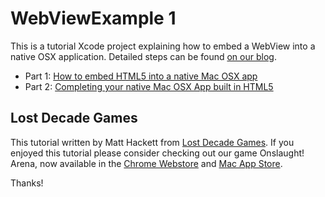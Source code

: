 # WebViewExample 1

This is a tutorial Xcode project explaining how to embed a WebView into a native OSX application. Detailed steps can be found [on our blog](http://blog.lostdecadegames.com/).

* Part 1: [How to embed HTML5 into a native Mac OSX app](http://blog.lostdecadegames.com/how-to-embed-html5-into-a-native-mac-osx-app)
* Part 2: [Completing your native Mac OSX App built in HTML5](http://blog.lostdecadegames.com/completing-your-native-mac-osx-app-built-in-h)

## Lost Decade Games

This tutorial written by Matt Hackett from [Lost Decade Games](http://www.lostdecadegames.com/). If you enjoyed this tutorial please consider checking out our game Onslaught! Arena, now available in the [Chrome Webstore](https://chrome.google.com/webstore/detail/khodnfbkbanejphecblcofbghjdgfaih) and [Mac App Store](http://itunes.apple.com/us/app/onslaught-arena/id418268106).

Thanks!
